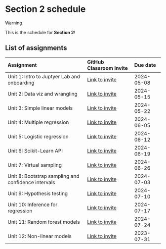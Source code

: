 # Section 2 schedule

> [!WARNING]  
> This is the schedule for **Section 2**!

## List of assignments

| **Assignment** | **GitHub Classroom Invite** | **Due date** |
|:--- |:--- |:--- |
| Unit 1: Intro to Juptyer Lab and onboarding | [Link to invite](https://classroom.github.com/a/hLlIiCt6) | 2024-05-08 |
| Unit 2: Data viz and wrangling | [Link to invite](https://classroom.github.com/a/-t5d_grM) | 2024-05-15 |
| Unit 3: Simple linear models | [Link to invite](https://classroom.github.com/a/k4UFP_wu) | 2024-05-22 |
| Unit 4: Multiple regression | [Link to invite](https://classroom.github.com/a/Rrhi6_Sg)| 2024-06-05 |
| Unit 5: Logistic regression | [Link to invite](https://classroom.github.com/a/6mM9yhKn)| 2024-06-12 |
| Unit 6: Scikit-Learn API | [Link to invite](https://classroom.github.com/a/-CvdF4bC) | 2024-06-19 |
| Unit 7: Virtual sampling | [Link to invite](https://classroom.github.com/a/8NpfRWKf) | 2024-06-26 |
| Unit 8: Bootstrap sampling and confidence intervals  | [Link to invite](https://classroom.github.com/a/ivU5pGof) | 2024-07-03 |
| Unit 9: Hypothesis testing | [Link to invite](https://classroom.github.com/a/w_EYfEWs) | 2024-07-10 |
| Unit 10: Inference for regression | [Link to invite](https://classroom.github.com/a/USTSGfib) | 2024-07-17 | 
| Unit 11: Random forest models | [Link to invite](https://classroom.github.com/a/XAmq1kLZ) | 2024-07-24 |
| Unit 12: Non-linear models | [Link to invite](https://classroom.github.com/a/zf3MO5wW) | 2023-07-31 |

